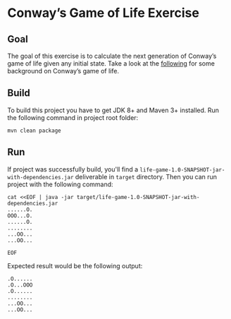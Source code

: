 Conway’s Game of Life Exercise
==============================

Goal
----
The goal of this exercise is to calculate the next generation of Conway’s game of life given any initial state. 
Take a look at the [following](http://en.wikipedia.org/wiki/Conway%27s_Game_of_Life) 
for some background on Conway’s game of life.

Build
-----

To build this project you have to get JDK 8+ and Maven 3+ installed.
Run the following command in project root folder:
    
    mvn clean package
    
Run
---

If project was successfully build, you'll find a `life-game-1.0-SNAPSHOT-jar-with-dependencies.jar` deliverable
in `target` directory.
Then you can run project with the following command:

    cat <<EOF | java -jar target/life-game-1.0-SNAPSHOT-jar-with-dependencies.jar 
    ......O.
    OOO...O.
    ......O.
    ........
    ...OO...
    ...OO...
    
    EOF

Expected result would be the following output:

    .O......
    .O...OOO
    .O......
    ........
    ...OO...
    ...OO...

